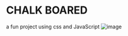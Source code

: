 # CHALK BOARED
 a fun project using css and JavaScript
 ![image](https://media.giphy.com/media/SsBEkRpGHO9kiZyAJy/giphy.gif)
